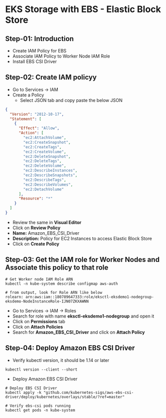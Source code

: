 # EKS Storage with EBS - Elastic Block Store

## Step-01: Introduction

- Create IAM Policy for EBS
- Associate IAM Policy to Worker Node IAM Role
- Install EBS CSI Driver

## Step-02: Create IAM policyy

- Go to Services -> IAM
- Create a Policy
  - Select JSON tab and copy paste the below JSON

```json
{
  "Version": "2012-10-17",
  "Statement": [
    {
      "Effect": "Allow",
      "Action": [
        "ec2:AttachVolume",
        "ec2:CreateSnapshot",
        "ec2:CreateTags",
        "ec2:CreateVolume",
        "ec2:DeleteSnapshot",
        "ec2:DeleteTags",
        "ec2:DeleteVolume",
        "ec2:DescribeInstances",
        "ec2:DescribeSnapshots",
        "ec2:DescribeTags",
        "ec2:DescribeVolumes",
        "ec2:DetachVolume"
      ],
      "Resource": "*"
    }
  ]
}
```

- Review the same in **Visual Editor**
- Click on **Review Policy**
- **Name:** Amazon_EBS_CSI_Driver
- **Description:** Policy for EC2 Instances to access Elastic Block Store
- Click on **Create Policy**

## Step-03: Get the IAM role for Worker Nodes and Associate this policy to that role

```
# Get Worker node IAM Role ARN
kubectl -n kube-system describe configmap aws-auth

# from output, look for Role ARN like below
rolearn: arn:aws:iam::180789647333:role/eksctl-eksdemo1-nodegroup-eksdemo-NodeInstanceRole-IJN07ZKXAWNN
```

- Go to Services -> IAM -> Roles
- Search for role with name **eksctl-eksdemo1-nodegroup** and open it
- Click on **Permissions** tab
- Click on **Attach Policies**
- Search for **Amazon_EBS_CSI_Driver** and click on **Attach Policy**

## Step-04: Deploy Amazon EBS CSI Driver

- Verify kubectl version, it should be 1.14 or later

```
kubectl version --client --short
```

- Deploy Amazon EBS CSI Driver

```
# Deploy EBS CSI Driver
kubectl apply -k "github.com/kubernetes-sigs/aws-ebs-csi-driver/deploy/kubernetes/overlays/stable/?ref=master"

# Verify ebs-csi pods running
kubectl get pods -n kube-system
```
